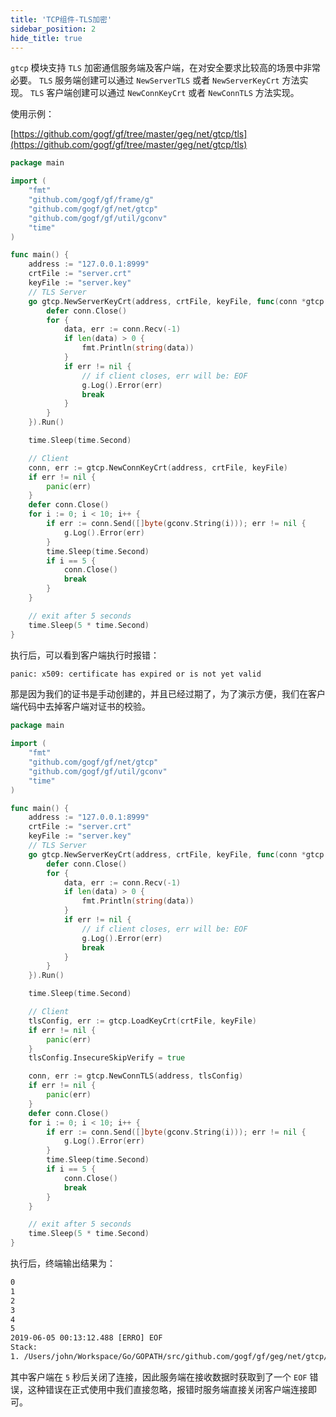 ```yaml
---
title: 'TCP组件-TLS加密'
sidebar_position: 2
hide_title: true
---
```


`gtcp` 模块支持 `TLS` 加密通信服务端及客户端，在对安全要求比较高的场景中非常必要。 `TLS` 服务端创建可以通过 `NewServerTLS` 或者 `NewServerKeyCrt` 方法实现。 `TLS` 客户端创建可以通过 `NewConnKeyCrt` 或者 `NewConnTLS` 方法实现。

使用示例：

[https://github.com/gogf/gf/tree/master/geg/net/gtcp/tls](https://github.com/gogf/gf/tree/master/geg/net/gtcp/tls)

```go
package main

import (
	"fmt"
	"github.com/gogf/gf/frame/g"
	"github.com/gogf/gf/net/gtcp"
	"github.com/gogf/gf/util/gconv"
	"time"
)

func main() {
	address := "127.0.0.1:8999"
	crtFile := "server.crt"
	keyFile := "server.key"
	// TLS Server
	go gtcp.NewServerKeyCrt(address, crtFile, keyFile, func(conn *gtcp.Conn) {
		defer conn.Close()
		for {
			data, err := conn.Recv(-1)
			if len(data) > 0 {
				fmt.Println(string(data))
			}
			if err != nil {
				// if client closes, err will be: EOF
				g.Log().Error(err)
				break
			}
		}
	}).Run()

	time.Sleep(time.Second)

	// Client
	conn, err := gtcp.NewConnKeyCrt(address, crtFile, keyFile)
	if err != nil {
		panic(err)
	}
	defer conn.Close()
	for i := 0; i < 10; i++ {
		if err := conn.Send([]byte(gconv.String(i))); err != nil {
			g.Log().Error(err)
		}
		time.Sleep(time.Second)
		if i == 5 {
			conn.Close()
			break
		}
	}

	// exit after 5 seconds
	time.Sleep(5 * time.Second)
}

```

执行后，可以看到客户端执行时报错：

```html
panic: x509: certificate has expired or is not yet valid

```

那是因为我们的证书是手动创建的，并且已经过期了，为了演示方便，我们在客户端代码中去掉客户端对证书的校验。

```go
package main

import (
	"fmt"
	"github.com/gogf/gf/net/gtcp"
	"github.com/gogf/gf/util/gconv"
	"time"
)

func main() {
	address := "127.0.0.1:8999"
	crtFile := "server.crt"
	keyFile := "server.key"
	// TLS Server
	go gtcp.NewServerKeyCrt(address, crtFile, keyFile, func(conn *gtcp.Conn) {
		defer conn.Close()
		for {
			data, err := conn.Recv(-1)
			if len(data) > 0 {
				fmt.Println(string(data))
			}
			if err != nil {
				// if client closes, err will be: EOF
				g.Log().Error(err)
				break
			}
		}
	}).Run()

	time.Sleep(time.Second)

	// Client
	tlsConfig, err := gtcp.LoadKeyCrt(crtFile, keyFile)
	if err != nil {
		panic(err)
	}
	tlsConfig.InsecureSkipVerify = true

	conn, err := gtcp.NewConnTLS(address, tlsConfig)
	if err != nil {
		panic(err)
	}
	defer conn.Close()
	for i := 0; i < 10; i++ {
		if err := conn.Send([]byte(gconv.String(i))); err != nil {
			g.Log().Error(err)
		}
		time.Sleep(time.Second)
		if i == 5 {
			conn.Close()
			break
		}
	}

	// exit after 5 seconds
	time.Sleep(5 * time.Second)
}

```

执行后，终端输出结果为：

```html
0
1
2
3
4
5
2019-06-05 00:13:12.488 [ERRO] EOF
Stack:
1. /Users/john/Workspace/Go/GOPATH/src/github.com/gogf/gf/geg/net/gtcp/tls/gtcp_server_client.go:25

```

其中客户端在 `5` 秒后关闭了连接，因此服务端在接收数据时获取到了一个 `EOF` 错误，这种错误在正式使用中我们直接忽略，报错时服务端直接关闭客户端连接即可。
